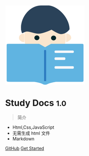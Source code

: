 ![logo](public/image/logo.svg)

# Study Docs <small>1.0</small>

> 简介

- Html,Css,JavaScript
- 无需生成 html 文件
- Markdown

[GitHub](https://github.com/karoldy/ohyes-notes.github.io/)
[Get Started](#index)

